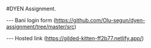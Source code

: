 #DYEN Assignment.


--- Bani login form (https://github.com/Olu-segun/dyen-assignment/tree/master/src)




--- Hosted link     (https://gilded-kitten-ff2b77.netlify.app/)
